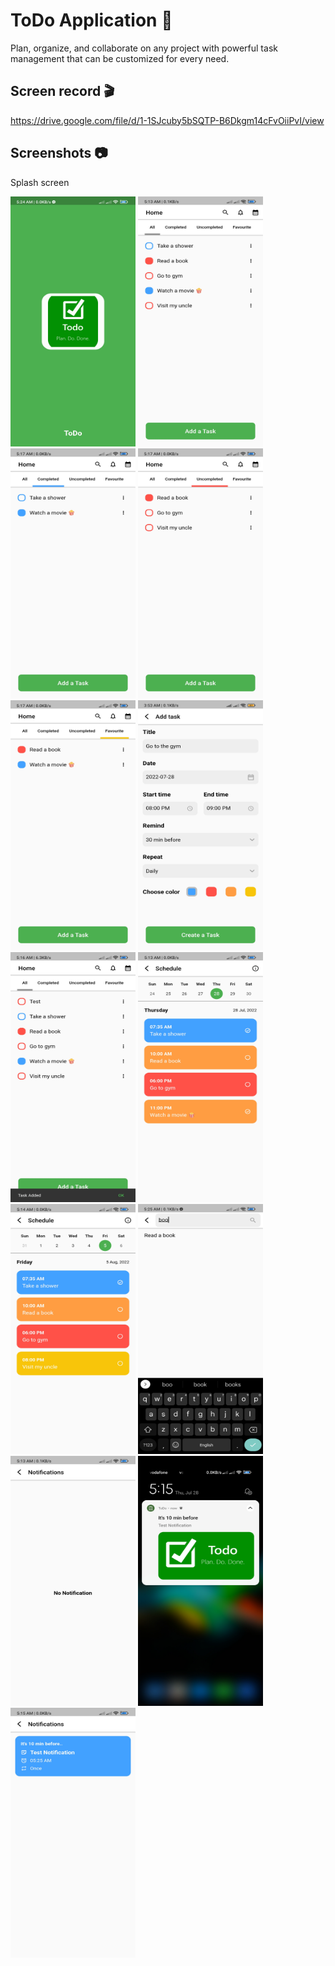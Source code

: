 # ToDo Application :scroll:	

Plan, organize, and collaborate on any project with powerful task management that can be customized for every need.

## Screen record :clapper:	

https://drive.google.com/file/d/1-1SJcuby5bSQTP-B6Dkgm14cFvOiiPvI/view

## Screenshots :camera:	

Splash screen

<img src="screenshots/1.jpg" alt="Alt text" width="200" height="400" >

<img src="screenshots/2.jpg" alt="Alt text" width="200" height="400" >

<img src="screenshots/3.jpg" alt="Alt text" width="200" height="400" >

<img src="screenshots/4.jpg" alt="Alt text" width="200" height="400" >

<img src="screenshots/5.jpg" alt="Alt text" width="200" height="400" >

<img src="screenshots/6.jpg" alt="Alt text" width="200" height="400" >

<img src="screenshots/7.jpg" alt="Alt text" width="200" height="400" >

<img src="screenshots/8.jpg" alt="Alt text" width="200" height="400" >

<img src="screenshots/9.jpg" alt="Alt text" width="200" height="400" >

<img src="screenshots/10.jpg" alt="Alt text" width="200" height="400" >

<img src="screenshots/11.jpg" alt="Alt text" width="200" height="400" >

<img src="screenshots/12.jpg" alt="Alt text" width="200" height="400" >

<img src="screenshots/13.jpg" alt="Alt text" width="200" height="400" >


